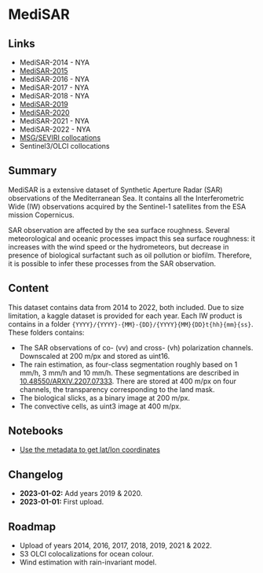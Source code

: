 # MediSAR

## Links

- MediSAR-2014 - NYA
- [MediSAR-2015](www.kaggle.com/rignak/medisar2015)
- MediSAR-2016 - NYA
- MediSAR-2017 - NYA
- MediSAR-2018 - NYA
- [MediSAR-2019](www.kaggle.com/rignak/medisar2019)
- [MediSAR-2020](www.kaggle.com/rignak/medisar2020)
- MediSAR-2021 - NYA
- MediSAR-2022 - NYA
- [MSG/SEVIRI collocations](https://www.kaggle.com/datasets/rignak/medisar-seviri)
- Sentinel3/OLCI collocations

## Summary

MediSAR is a extensive dataset of Synthetic Aperture Radar (SAR) observations of the Mediterranean Sea. It contains all the Interferometric Wide (IW) observations acquired by the Sentinel-1 satellites from the ESA mission Copernicus.

SAR observation are affected by the sea surface roughness. Several meteorological and oceanic processes impact this sea surface roughness: it increases with the wind speed or the hydrometeors, but decrease in presence of biological surfactant such as oil pollution or biofilm. Therefore, it is possible to infer these processes from the SAR observation.

## Content

This dataset contains data from 2014 to 2022, both included. Due to size limitation, a kaggle dataset is provided for each year. Each IW product is contains in a folder `{YYYY}/{YYYY}-{MM}-{DD}/{YYYY}{MM}{DD}t{hh}{mm}{ss}`. These folders contains:

- The SAR observations of co- (vv) and cross- (vh) polarization channels. Downscaled at 200 m/px and stored as uint16.
- The rain estimation, as four-class segmentation roughly based on 1 mm/h, 3 mm/h and 10 mm/h. These segmentations are described in [10.48550/ARXIV.2207.07333](https://arxiv.org/abs/2207.07333). There are stored at 400 m/px on four channels, the transparency corresponding to the land mask.
- The biological slicks, as a binary image at 200 m/px.
- The convective cells, as uint3 image at 400 m/px.

## Notebooks

- [Use the metadata to get lat/lon coordinates](notebooks/use_metadata.ipynb)

## Changelog


- **2023-01-02:** Add years 2019 & 2020.
- **2023-01-01:** First upload. 

## Roadmap

- Upload of years 2014, 2016, 2017, 2018, 2019, 2021 & 2022.
- S3 OLCI colocalizations for ocean colour.
- Wind estimation with rain-invariant model.
